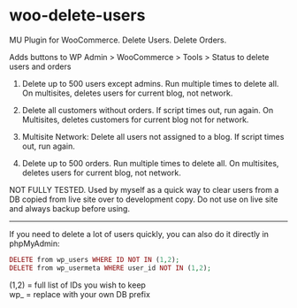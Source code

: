 # woo-delete-users

MU Plugin for WooCommerce. Delete Users. Delete Orders. 

Adds buttons to WP Admin > WooCommerce > Tools > Status to delete users and orders

1. Delete up to 500 users except admins. Run multiple times to delete all. On multisites, deletes users for current blog, not network. 

2. Delete all customers without orders. If script times out, run again. On Multisites, deletes customers for current blog not for network.

3. Multisite Network: Delete all users not assigned to a blog. If script times out, run again.

4. Delete up to 500 orders. Run multiple times to delete all. On multisites, deletes users for current blog, not network. 

NOT FULLY TESTED. Used by myself as a quick way to clear users from a DB copied from live site over to development copy. Do not use on live site and always backup before using. 


***

If you need to delete a lot of users quickly, you can also do it directly in phpMyAdmin:

```php
DELETE from wp_users WHERE ID NOT IN (1,2);
DELETE from wp_usermeta WHERE user_id NOT IN (1,2);
```
(1,2) = full list of IDs you wish to keep  
wp_ = replace with your own DB prefix 
